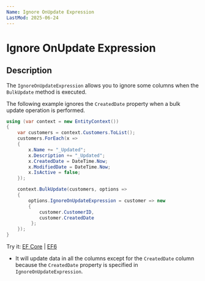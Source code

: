 ```yaml
---
Name: Ignore OnUpdate Expression
LastMod: 2025-06-24
---
```


# Ignore OnUpdate Expression

## Description

The `IgnoreOnUpdateExpression` allows you to ignore some columns when the `BulkUpdate` method is executed.

The following example ignores the `CreatedDate` property when a bulk update operation is performed.

```csharp
using (var context = new EntityContext())
{	
    var customers = context.Customers.ToList();
    customers.ForEach(x => 
    { 
        x.Name += "_Updated"; 
        x.Description += "_Updated"; 
        x.CreatedDate = DateTime.Now; 
        x.ModifiedDate = DateTime.Now; 
        x.IsActive = false; 
    });

    context.BulkUpdate(customers, options => 
    {
        options.IgnoreOnUpdateExpression = customer => new 
        {
            customer.CustomerID,  
            customer.CreatedDate
         };
    });
}
```

Try it: [EF Core](https://dotnetfiddle.net/JdDCHB) | [EF6](https://dotnetfiddle.net/rKFA73)

 - It will update data in all the columns except for the `CreatedDate` column because the `CreatedDate` property is specified in `IgnoreOnUpdateExpression`. 
